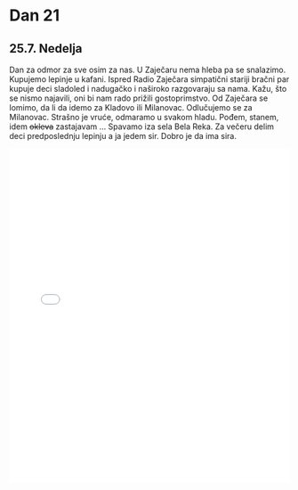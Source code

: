 # Dan 21

## 25.7. Nedelja

Dan za odmor za sve osim za nas. U Zaječaru nema hleba pa se snalazimo. Kupujemo lepinje u kafani. Ispred Radio Zaječara simpatični stariji bračni par kupuje deci sladoled i nadugačko i naširoko razgovaraju sa nama. Kažu, što se nismo najavili, oni bi nam rado prižili gostoprimstvo. Od Zaječara se lomimo, da li da idemo za Kladovo ili Milanovac. Odlučujemo se za Milanovac. Strašno je vruće, odmaramo u svakom hladu. Pođem, stanem, idem ~~okleva~~ zastajavam ... Spavamo iza sela Bela Reka. Za večeru delim deci predposlednju lepinju a ja jedem sir. Dobro je da ima sira.

<iframe width="100%" height="600px" frameborder="0" allowfullscreen src="//umap.openstreetmap.fr/en/map/bajsom-po-srbiji_570086?scaleControl=true&miniMap=false&scrollWheelZoom=false&zoomControl=true&allowEdit=false&moreControl=true&searchControl=false&tilelayersControl=null&embedControl=false&datalayersControl=null&onLoadPanel=undefined&captionBar=false&fullscreenControl=true&locateControl=false&editinosmControl=false&datalayers=1627838#10/43.8730/22.2592"></iframe>
